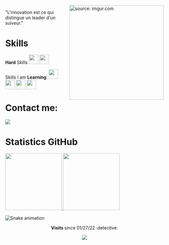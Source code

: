 <img width = "300px" height = "300px" align = "right" src="https://imgur.com/a/SgZZHgC" title="source: imgur.com"/>

"L'innovation est ce qui distingue un leader d'un suiveur."

<h1> Skills </h1>

<b>Hard</b> Skills
<img src="https://cdn.jsdelivr.net/gh/devicons/devicon/icons/html5/html5-original.svg" width="30" height="30"/>
<img src="https://cdn.jsdelivr.net/gh/devicons/devicon/icons/css3/css3-original.svg" width="30" height="30"/>


Skills I am <b>Learning</b>:
<img src="https://cdn.jsdelivr.net/gh/devicons/devicon/icons/nodejs/nodejs-original.svg" width="30" height="30"/>
<img src="https://cdn.jsdelivr.net/gh/devicons/devicon/icons/mysql/mysql-original.svg" width="30" height="30"/>
<img src="https://cdn.jsdelivr.net/gh/devicons/devicon/icons/react/react-original.svg" width="30" height="30"/>
<img src="https://cdn.jsdelivr.net/gh/devicons/devicon/icons/javascript/javascript-original.svg" width="30" height="30"/>

<h1>Contact me: </h1>
<div>
<a href="https://www.instagram.com/vitor_pd7/" target="_blank"><img src="https://img.shields.io/badge/-Instagram-%23E4405F?style=for-the-badge&logo=instagram&logoColor=white" target="_blank"></a>   
  
</div>

<h1> Statistics GitHub </h1>

<div>
<a href="https://github.com/vitor-dalmora"> 
<img height="180em" src="https://github-readme-stats.vercel.app/api/top-langs/?username=vitor-dalmora&layout=compact&langs_count=7&theme=tokyonight"/>
<img height="180em" src="https://github-readme-stats.vercel.app/api?username=vitor-dalmora&show_icons=true&theme=tokyonight&include_all_commits=true&count_private=true"/></a>
</div>
  
 ![Snake animation](https://github.com/vitor-dalmora/vitor-dalmora/blob/output/github-contribution-grid-snake.svg)
  
   <p align="center"><strong> Visits </strong> since 01/27/22 :detective: <br>
<p align="center"> 
   <img alingn="center" src="https://profile-counter.glitch.me/vitor-dalmora/count.svg" />
</p> 
